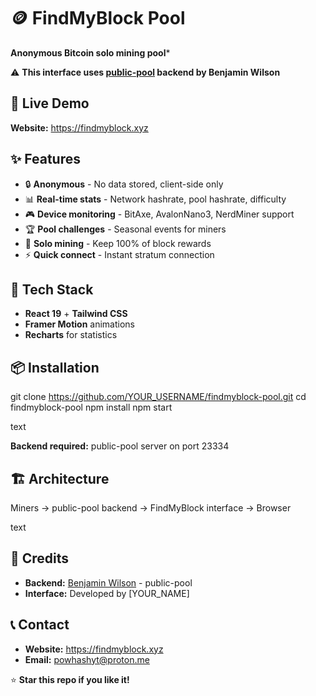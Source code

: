 # 🪙 FindMyBlock Pool

**Anonymous Bitcoin solo mining pool***

⚠️ **This interface uses [public-pool](https://github.com/benjamin-wilson/public-pool) backend by Benjamin Wilson**

## 🚀 Live Demo

**Website:** https://findmyblock.xyz

## ✨ Features

- 🔒 **Anonymous** - No data stored, client-side only
- 📊 **Real-time stats** - Network hashrate, pool hashrate, difficulty  
- 🎮 **Device monitoring** - BitAxe, AvalonNano3, NerdMiner support
- 🏆 **Pool challenges** - Seasonal events for miners
- 🎯 **Solo mining** - Keep 100% of block rewards
- ⚡ **Quick connect** - Instant stratum connection

## 🎨 Tech Stack

- **React 19** + **Tailwind CSS**
- **Framer Motion** animations
- **Recharts** for statistics  

## 📦 Installation

git clone https://github.com/YOUR_USERNAME/findmyblock-pool.git
cd findmyblock-pool
npm install
npm start

text

**Backend required:** public-pool server on port 23334

## 🏗️ Architecture

Miners → public-pool backend → FindMyBlock interface → Browser

text

## 🙏 Credits

- **Backend:** [Benjamin Wilson](https://github.com/benjamin-wilson) - public-pool
- **Interface:** Developed by [YOUR_NAME]

## 📞 Contact

- **Website:** https://findmyblock.xyz
- **Email:** powhashyt@proton.me

⭐ **Star this repo if you like it!**

